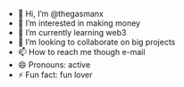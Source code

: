 - 👋 Hi, I’m @thegasmanx
- 👀 I’m interested in making money
- 🌱 I’m currently learning web3
- 💞️ I’m looking to collaborate on big projects
- 📫 How to reach me though e-mail
- 😄 Pronouns: active
- ⚡ Fun fact: fun lover

<!---
thegasmanx/thegasmanx is a ✨ special ✨ repository because its `README.md` (this file) appears on your GitHub profile.
You can click the Preview link to take a look at your changes.
--->
